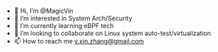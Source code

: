 - 👋 Hi, I’m @MagicVin
- 👀 I’m interested in System Arch/Security
- 🌱 I’m currently learning eBPF tech
- 💞️ I’m looking to collaborate on Linux system auto-test/virtualization
- 📫 How to reach me v.xin.zhang@gmail.com

<!---
MagicVin/MagicVin is a ✨ special ✨ repository because its `README.md` (this file) appears on your GitHub profile.
You can click the Preview link to take a look at your changes.
--->

